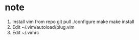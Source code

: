 # note
1. Install vim from repo
   git pull
   ./configure
   make
   make install
2. Edit ~/.vim/autoload/plug.vim
3. Edit ~/.vimrc
